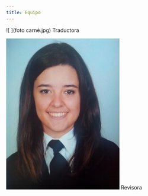 ```yaml
---
title: Equipo
---
```


                                                                                                    

 ![ ](foto carné.jpg)   Traductora                                 
 
 
![ ](virginia.jpg)    Revisora


<style>
 .content .container img {
    width: 10em;
    float: left;
    margin-right: 1em;
 }
</style>








